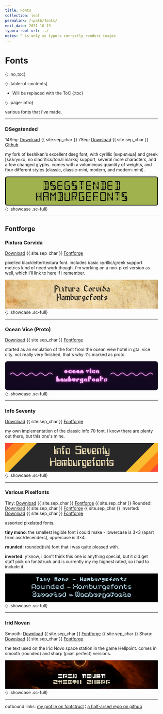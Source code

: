 ```yaml
---
title: Fonts
collection: leaf
permalink: /:path/fonts/
edit_date: 2021-10-19
typora-root-url: ../
notes: ^ is only so typora correctly renders images
---
```


# Fonts
{: .no_toc}

<div class="contents-intro-container" markdown="1">

{: .table-of-contents}

* Will be replaced with the ToC
{:toc}

{: .page-intro}

various fonts that i've made.

</div>

---

### DSegstended

14Seg: [Download](https://github.com/ZeusOfTheCrows/DSegstended/releases/latest/download/DSeg14.zip) {{ site.sep_char }} 7Seg: [Download](https://github.com/ZeusOfTheCrows/DSegstended/releases/latest/download/DSeg7.zip) {{ site.sep_char }} [Github](https://github.com/ZeusOfTheCrows/DSegstended/)

my fork of keshikan's excellent dseg font, with cyrillic [кирилица] and greek [ελληνικο, no diacritics/tonal marks] support, several more characters, and a few changed glyphs. comes with a voluminous quantity of weights, and four different styles (classic, classic-mini, modern, and modern-mini).

![](/assets/images/fonts/dsegstended.png){: .showcase .sc-full}

---

## Fontforge

### Pixtura Corvida

[Download](/assets/fonts/fontstruct/pixtura-corvida.ttf) {{ site.sep_char }} [Fontforge](https://www.fontstruct.com/fontstructions/show/1954327/)

pixelled blackletter/textura font. includes basic cyrillic/greek support. metrics kind of need work though. i'm working on a non-pixel version as well, which i'll link to here if i remember.

![](/assets/images/fonts/fontstruct/pixtura-corvida.png){: .showcase .sc-full}

---

### Ocean Vice (Proto)

[Download](/assets/fonts/fontstruct/ocean-vice-proto.ttf) {{ site.sep_char }} [Fontforge](https://www.fontstruct.com/fontstructions/show/1950206/)

started as an emulation of the font from the ocean view hotel in gta: vice city. not really very finished, that's why it's marked as proto.

![](/assets/images/fonts/fontstruct/ocean-vice.png){: .showcase .sc-full}

---

### Info Seventy

[Download](/assets/fonts/fontstruct/info-70.ttf) {{ site.sep_char }} [Fontforge](https://www.fontstruct.com/fontstructions/show/1797228/)

my own implementation of the classic info 70 font. i know there are plenty out there, but this one's mine.

![](/assets/images/fonts/fontstruct/info-seventy.png){: .showcase .sc-full}

---

### Various Pixelfonts

Tiny: [Download](/assets/fonts/fontstruct/tiny-mono.ttf) {{ site.sep_char }} [Fontforge](https://www.fontstruct.com/fontstructions/show/1837063/) {{ site.sep_char }} Rounded: [Download](/assets/fonts/fontstruct/rounded-pixelfont.ttf) {{ site.sep_char }} [Fontforge](https://www.fontstruct.com/fontstructions/show/1411349/) {{ site.sep_char }} Inverted: [Download](/assets/fonts/fontstruct/rounded-pixelfont.ttf) {{ site.sep_char }} [Fontforge](https://www.fontstruct.com/fontstructions/show/1418874/)

assorted pixelated fonts.

**tiny mono**: the smallest legible font i could make - lowercase is 3×3 (apart from asc/decenders), uppercase is 3×4.

**rounded**: rounded(ish) font that i was quite pleased with.

**inverted**: y'know, i don't think this one is anything special, but it did get staff pick on fontstruck and is currently my my highest rated, so i had to include it.

![](/assets/images/fonts/fontstruct/various-pixelfonts.png){: .showcase .sc-full}

---

### Irid Novan

Smooth: [Download](/assets/fonts/fontstruct/irid-novan-smooth.ttf) {{ site.sep_char }} [Fontforge](https://www.fontstruct.com/fontstructions/show/1960809/) {{ site.sep_char }} Sharp: [Download](/assets/fonts/fontstruct/irid-novan-sharp.ttf) {{ site.sep_char }} [Fontforge](https://www.fontstruct.com/fontstructions/show/1960792/)

the text used on the Irid Novo space station in the game Hellpoint. comes in smooth (rounded) and sharp (pixel perfect) versions.

![](/assets/images/fonts/fontstruct/irid-novan.png){: .showcase .sc-full}

---

outbound links: [my profile on fontstruct](https://www.fontstruct.com/fontstructors/1438889/jupitorr?order=by-balanced-rating) ¦ [a half-arsed repo on github](https://github.com/ZeusOfTheCrows/Fonts/)
